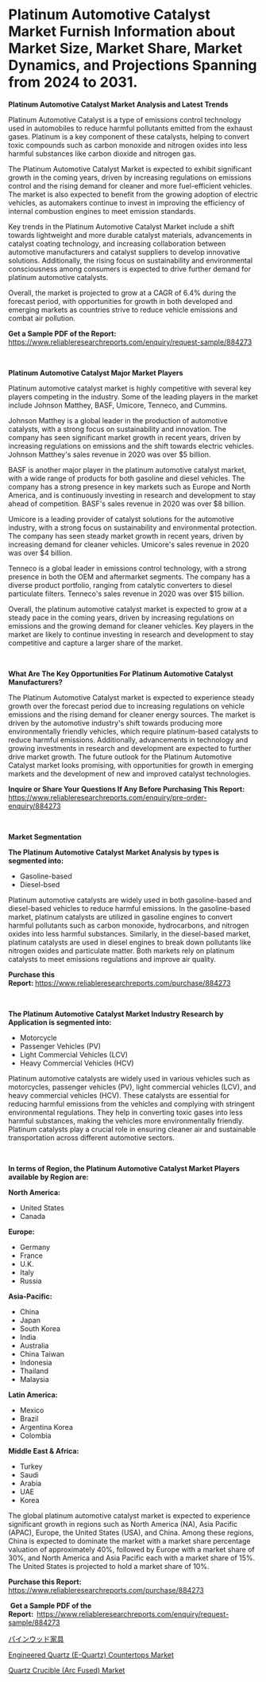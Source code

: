 <p><h1>Platinum Automotive Catalyst Market Furnish Information about Market Size, Market Share, Market Dynamics, and Projections Spanning from 2024 to 2031.</h1></p><p><strong>Platinum Automotive Catalyst Market Analysis and Latest Trends</strong></p>
<p><p>Platinum Automotive Catalyst is a type of emissions control technology used in automobiles to reduce harmful pollutants emitted from the exhaust gases. Platinum is a key component of these catalysts, helping to convert toxic compounds such as carbon monoxide and nitrogen oxides into less harmful substances like carbon dioxide and nitrogen gas.</p><p>The Platinum Automotive Catalyst Market is expected to exhibit significant growth in the coming years, driven by increasing regulations on emissions control and the rising demand for cleaner and more fuel-efficient vehicles. The market is also expected to benefit from the growing adoption of electric vehicles, as automakers continue to invest in improving the efficiency of internal combustion engines to meet emission standards.</p><p>Key trends in the Platinum Automotive Catalyst Market include a shift towards lightweight and more durable catalyst materials, advancements in catalyst coating technology, and increasing collaboration between automotive manufacturers and catalyst suppliers to develop innovative solutions. Additionally, the rising focus on sustainability and environmental consciousness among consumers is expected to drive further demand for platinum automotive catalysts.</p><p>Overall, the market is projected to grow at a CAGR of 6.4% during the forecast period, with opportunities for growth in both developed and emerging markets as countries strive to reduce vehicle emissions and combat air pollution.</p></p>
<p><strong>Get a Sample PDF of the Report:&nbsp;</strong> <a href="https://www.reliableresearchreports.com/enquiry/request-sample/884273">https://www.reliableresearchreports.com/enquiry/request-sample/884273</a></p>
<p>&nbsp;</p>
<p><strong>Platinum Automotive Catalyst Major Market Players</strong></p>
<p><p>Platinum automotive catalyst market is highly competitive with several key players competing in the industry. Some of the leading players in the market include Johnson Matthey, BASF, Umicore, Tenneco, and Cummins.</p><p>Johnson Matthey is a global leader in the production of automotive catalysts, with a strong focus on sustainability and innovation. The company has seen significant market growth in recent years, driven by increasing regulations on emissions and the shift towards electric vehicles. Johnson Matthey's sales revenue in 2020 was over $5 billion.</p><p>BASF is another major player in the platinum automotive catalyst market, with a wide range of products for both gasoline and diesel vehicles. The company has a strong presence in key markets such as Europe and North America, and is continuously investing in research and development to stay ahead of competition. BASF's sales revenue in 2020 was over $8 billion.</p><p>Umicore is a leading provider of catalyst solutions for the automotive industry, with a strong focus on sustainability and environmental protection. The company has seen steady market growth in recent years, driven by increasing demand for cleaner vehicles. Umicore's sales revenue in 2020 was over $4 billion.</p><p>Tenneco is a global leader in emissions control technology, with a strong presence in both the OEM and aftermarket segments. The company has a diverse product portfolio, ranging from catalytic converters to diesel particulate filters. Tenneco's sales revenue in 2020 was over $15 billion.</p><p>Overall, the platinum automotive catalyst market is expected to grow at a steady pace in the coming years, driven by increasing regulations on emissions and the growing demand for cleaner vehicles. Key players in the market are likely to continue investing in research and development to stay competitive and capture a larger share of the market.</p></p>
<p>&nbsp;</p>
<p><strong>What Are The Key Opportunities For Platinum Automotive Catalyst Manufacturers?</strong></p>
<p><p>The Platinum Automotive Catalyst market is expected to experience steady growth over the forecast period due to increasing regulations on vehicle emissions and the rising demand for cleaner energy sources. The market is driven by the automotive industry's shift towards producing more environmentally friendly vehicles, which require platinum-based catalysts to reduce harmful emissions. Additionally, advancements in technology and growing investments in research and development are expected to further drive market growth. The future outlook for the Platinum Automotive Catalyst market looks promising, with opportunities for growth in emerging markets and the development of new and improved catalyst technologies.</p></p>
<p><strong>Inquire or Share Your Questions If Any Before Purchasing This Report:</strong> <a href="https://www.reliableresearchreports.com/enquiry/pre-order-enquiry/884273">https://www.reliableresearchreports.com/enquiry/pre-order-enquiry/884273</a></p>
<p>&nbsp;</p>
<p><strong>Market Segmentation</strong></p>
<p><strong>The Platinum Automotive Catalyst Market Analysis by types is segmented into:</strong></p>
<p><ul><li>Gasoline-based</li><li>Diesel-bsed</li></ul></p>
<p><p>Platinum automotive catalysts are widely used in both gasoline-based and diesel-based vehicles to reduce harmful emissions. In the gasoline-based market, platinum catalysts are utilized in gasoline engines to convert harmful pollutants such as carbon monoxide, hydrocarbons, and nitrogen oxides into less harmful substances. Similarly, in the diesel-based market, platinum catalysts are used in diesel engines to break down pollutants like nitrogen oxides and particulate matter. Both markets rely on platinum catalysts to meet emissions regulations and improve air quality.</p></p>
<p><strong>Purchase this Report:&nbsp;</strong><a href="https://www.reliableresearchreports.com/purchase/884273">https://www.reliableresearchreports.com/purchase/884273</a></p>
<p>&nbsp;</p>
<p><strong>The Platinum Automotive Catalyst Market Industry Research by Application is segmented into:</strong></p>
<p><ul><li>Motorcycle</li><li>Passenger Vehicles (PV)</li><li>Light Commercial Vehicles (LCV)</li><li>Heavy Commercial Vehicles (HCV)</li></ul></p>
<p><p>Platinum automotive catalysts are widely used in various vehicles such as motorcycles, passenger vehicles (PV), light commercial vehicles (LCV), and heavy commercial vehicles (HCV). These catalysts are essential for reducing harmful emissions from the vehicles and complying with stringent environmental regulations. They help in converting toxic gases into less harmful substances, making the vehicles more environmentally friendly. Platinum catalysts play a crucial role in ensuring cleaner air and sustainable transportation across different automotive sectors.</p></p>
<p>&nbsp;</p>
<p><strong>In terms of Region, the Platinum Automotive Catalyst Market Players available by Region are:</strong></p>
<p>
    <p> <strong> North America: </strong>
        <ul>
            <li>United States</li>
            <li>Canada</li>
        </ul>
        </p> 
    <p> <strong> Europe: </strong>
        <ul>
            <li>Germany</li>
            <li>France</li>
            <li>U.K.</li>
            <li>Italy</li>
            <li>Russia</li>
        </ul>
        </p> 
    <p> <strong> Asia-Pacific: </strong>
        <ul>
            <li>China</li>
            <li>Japan</li>
            <li>South Korea</li>
            <li>India</li>
            <li>Australia</li>
            <li>China Taiwan</li>
            <li>Indonesia</li>
            <li>Thailand</li>
            <li>Malaysia</li>
        </ul>
        </p> 
    <p> <strong> Latin America: </strong>
        <ul>
            <li>Mexico</li>
            <li>Brazil</li>
            <li>Argentina Korea</li>
            <li>Colombia</li>
        </ul>
        </p> 
    <p> <strong> Middle East & Africa: </strong>
        <ul>
            <li>Turkey</li>
            <li>Saudi</li>
            <li>Arabia</li>
            <li>UAE</li>
            <li>Korea</li>
        </ul>
    </p>
    </p>
<p><p>The global platinum automotive catalyst market is expected to experience significant growth in regions such as North America (NA), Asia Pacific (APAC), Europe, the United States (USA), and China. Among these regions, China is expected to dominate the market with a market share percentage valuation of approximately 40%, followed by Europe with a market share of 30%, and North America and Asia Pacific each with a market share of 15%. The United States is projected to hold a market share of 10%.</p></p>
<p><strong>Purchase this Report: </strong><a href="https://www.reliableresearchreports.com/purchase/884273">https://www.reliableresearchreports.com/purchase/884273</a></p>
<p>&nbsp;<strong>Get a Sample PDF of the Report:&nbsp;&nbsp;</strong><a href="https://www.reliableresearchreports.com/enquiry/request-sample/884273">https://www.reliableresearchreports.com/enquiry/request-sample/884273</a></p>
<p><strong></strong></p>
<p><p><a href="https://medium.com/@rexkhler2023/%E6%9D%BE%E3%81%AE%E6%9C%A8%E3%81%AE%E5%AE%B6%E5%85%B7%E5%B8%82%E5%A0%B4-%E7%AB%B6%E4%BA%89%E5%88%86%E6%9E%90-%E5%B8%82%E5%A0%B4%E5%8B%95%E5%90%91-2031%E5%B9%B4%E3%81%BE%E3%81%A7%E3%81%AE%E4%BA%88%E6%B8%AC-84afb5d36f3d">パインウッド家具</a></p><p><a href="https://github.com/brentleyjimmiealvaradoz4l1rea/Market-Research-Report-List-1/blob/main/engineered-quartz-e-quartz-countertops-market.md">Engineered Quartz (E-Quartz) Countertops Market</a></p><p><a href="https://github.com/eeaveuhhh/Market-Research-Report-List-1/blob/main/quartz-crucible-arc-fused-market.md">Quartz Crucible (Arc Fused) Market</a></p></p>